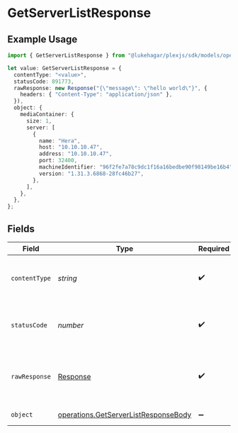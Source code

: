 # GetServerListResponse

## Example Usage

```typescript
import { GetServerListResponse } from "@lukehagar/plexjs/sdk/models/operations";

let value: GetServerListResponse = {
  contentType: "<value>",
  statusCode: 891773,
  rawResponse: new Response("{\"message\": \"hello world\"}", {
    headers: { "Content-Type": "application/json" },
  }),
  object: {
    mediaContainer: {
      size: 1,
      server: [
        {
          name: "Hera",
          host: "10.10.10.47",
          address: "10.10.10.47",
          port: 32400,
          machineIdentifier: "96f2fe7a78c9dc1f16a16bedbe90f98149be16b4",
          version: "1.31.3.6868-28fc46b27",
        },
      ],
    },
  },
};
```

## Fields

| Field                                                                                               | Type                                                                                                | Required                                                                                            | Description                                                                                         |
| --------------------------------------------------------------------------------------------------- | --------------------------------------------------------------------------------------------------- | --------------------------------------------------------------------------------------------------- | --------------------------------------------------------------------------------------------------- |
| `contentType`                                                                                       | *string*                                                                                            | :heavy_check_mark:                                                                                  | HTTP response content type for this operation                                                       |
| `statusCode`                                                                                        | *number*                                                                                            | :heavy_check_mark:                                                                                  | HTTP response status code for this operation                                                        |
| `rawResponse`                                                                                       | [Response](https://developer.mozilla.org/en-US/docs/Web/API/Response)                               | :heavy_check_mark:                                                                                  | Raw HTTP response; suitable for custom response parsing                                             |
| `object`                                                                                            | [operations.GetServerListResponseBody](../../../sdk/models/operations/getserverlistresponsebody.md) | :heavy_minus_sign:                                                                                  | List of Servers                                                                                     |